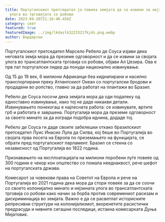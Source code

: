 ```yaml
---
title: Португалскиот претседател ја повика земјата да се извини за нејзината
  улога во трговијата со робови
date: 2023-04-26T21:16:40.456Z
category: свет
featured: true
featuredImage: ../img/lkdaslk3223321fkjds.png.webp
author: Вардарски
---
```


Португалскиот претседател Марсело Ребело де Соуса изјави дека неговата земја мора да преземе одговорност и да се извини за својата улога во трансатлантската трговија со робови, објави Ал Џезира. Ова е прв пат португалски лидер да понуди национално извинување.

Од 15 до 19 век, 6 милиони Африканци беа киднапирани и насилно транспортирани преку Атлантскиот Океан со португалски бродови и продадени во ропство, главно за да работат на плантажи во Бразил.

Ребело де Соуса посочи дека земјата мора да оди подалеку од едноставно извинување, иако тој не даде никакви детали. Извинувањето понекогаш е најлесната работа: се извинувате, вртите грб и работата е завршена. Португалија мора да преземе одговорност за своето минато за да изгради подобра иднина, додаде тој.

Ребело де Соуса ги даде своите забелешки откако бразилскиот претседател Луис Инасио Лула да Силва, кој беше во Португалија во својата прва посета на Европа по преземањето на функцијата, се обрати пред португалскиот парламент. Бразил се стекна со независност од Португалија во 1822 година.

Признавањето на експлоатацијата на милиони поробени луѓе повеќе од 300 години е чекор кон општество со помала нееднаквост, рече шефот на португалската држава.

Комесарот за човекови права на Советот на Европа и рече на Португалија во 2021 година дека мора да стори повеќе за да се соочи со своето колонијално минато и нејзината улога во трансатлантската трговија со робови како начин за борба против современиот расизам и дискриминација во земјата. Важно е да се расветлат историските репресивни структури на колонијализмот, вкоренетите расистички предрасуди и нивните сегашни последици, истакна комесарката Дуња Мијатовиќ.
